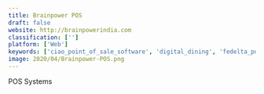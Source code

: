 ```yaml
---
title: Brainpower POS
draft: false 
website: http://brainpowerindia.com
classification: ['']
platform: ['Web']
keywords: ['ciao_point_of_sale_software', 'digital_dining', 'fedelta_pos', 'gusto_pos', 'itscircle_pos', 'odoo_point_of_sale', 'pharmacy_plus', 'retailcore', 'revention', 'shopkeep', 'silverware', 'socloz', 'square', 'vantiv']
image: 2020/04/Brainpower-POS.png
---
```

POS Systems
